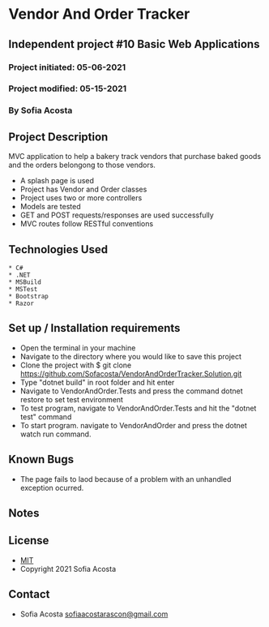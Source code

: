# Vendor And Order Tracker
## Independent project #10 Basic Web Applications
### Project initiated: 05-06-2021
### Project modified: 05-15-2021
### By Sofia Acosta
## Project Description
MVC application to help a bakery track vendors that purchase baked goods and the orders belongong to those vendors. 
* A splash page is used
* Project has Vendor and Order classes
* Project uses two or more controllers
* Models are tested
* GET and POST requests/responses are used successfully
* MVC routes follow RESTful conventions

## Technologies Used
 
```
* C#
* .NET
* MSBuild
* MSTest
* Bootstrap
* Razor
 ```

## Set up / Installation requirements
* Open the terminal in your machine
* Navigate to the directory where you would like to save this project 
* Clone the project with $ git clone https://github.com/Sofacosta/VendorAndOrderTracker.Solution.git
* Type "dotnet build" in root folder and hit enter
* Navigate to VendorAndOrder.Tests and press the command dotnet restore to set test environment
* To test program, navigate to VendorAndOrder.Tests and hit the "dotnet test" command
* To start program. navigate to VendorAndOrder and press the dotnet watch run command.          
## Known Bugs
* The page fails to laod because of a problem with an unhandled exception ocurred. 
## Notes

## License
* [MIT](https://choosealicense.com/licenses/mit)
* Copyright 2021 Sofia Acosta
## Contact
* Sofia Acosta sofiaacostarascon@gmail.com